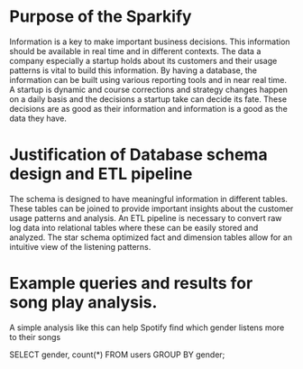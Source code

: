 # Purpose of the Sparkify

Information is a key to make important business decisions. This information should be available in real time and in different contexts. The data a company especially a startup holds about its customers and their usage patterns is vital to build this information. By having a database, the information can be built using various reporting tools and in near real time. A startup is dynamic and course corrections and strategy changes happen on a daily basis and the decisions a startup take can decide its fate. These decisions are as good as their information and information is a good as the data they have.

# Justification of Database schema design and ETL pipeline

The schema is designed to have meaningful information in different tables. These tables can be joined to provide important insights about the customer usage patterns and analysis. An ETL pipeline is necessary to convert raw log data into relational tables where these can be easily stored and analyzed. The star schema optimized fact and dimension tables allow for an intuitive view of the listening patterns.

# Example queries and results for song play analysis.

A simple analysis like this can help Spotify find which gender listens more to their songs

SELECT gender, count(*) FROM users GROUP BY gender;